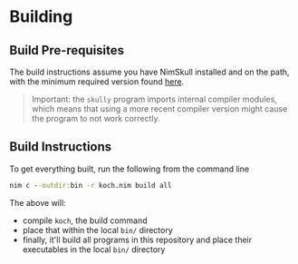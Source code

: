 # Building

## Build Pre-requisites

The build instructions assume you have NimSkull installed and on the path,
with the minimum required version found [here](https://github.com/nim-works/phy/blob/main/nimskull.version#L1).

> Important: the `skully` program imports internal compiler modules, which
> means that using a more recent compiler version might cause the program to
> not work correctly.

## Build Instructions

To get everything built, run the following from the command line

```cmd
nim c --outdir:bin -r koch.nim build all
```

The above will:
- compile `koch`, the build command
- place that within the local `bin/` directory
- finally, it'll build all programs in this repository and place their
  executables in the local `bin/` directory
